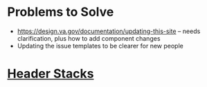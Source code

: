 # Problems to Solve
- https://design.va.gov/documentation/updating-this-site – needs clarification, plus how to add component changes
- Updating the issue templates to be clearer for new people

# [Header Stacks](https://github.com/department-of-veterans-affairs/va.gov-team/blob/master/teams/vsa/design/patternLibraryInitiatives/headings.md)
